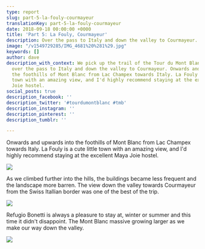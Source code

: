 ```yaml
---
type: report
slug: part-5-la-fouly-courmayeur
translationKey: part-5-la-fouly-courmayeur
date: 2018-09-18 00:00:00 +0000
title: 'Part 5: La Fouly, Courmayeur'
description: Over the pass to Italy and down the valley to Courmayeur.
image: "/v1549729285/IMG_4681%20%281%29.jpg"
keywords: []
author: dave
description_with_context: We pick up the trail of the Tour du Mont Blanc, as we hike
  over the pass to Italy and down the valley to Courmayeur. Onwards and upwards into
  the foothills of Mont Blanc from Lac Champex towards Italy. La Fouly is a cute little
  town with an amazing view, and I'd highly recommend staying at the excellent Maya
  Joie hostel.
social_posts: true
description_facebook: ''
description_twitter: '#tourdumontblanc #tmb'
description_instagram: ''
description_pinterest: ''
description_tumblr: ''

---
```

Onwards and upwards into the foothills of Mont Blanc from Lac Champex towards Italy. La Fouly is a cute little town with an amazing view, and I'd highly recommend staying at the excellent Maya Joie hostel.

![](https://res.cloudinary.com/wildernessprime/image/upload/w_800,dpr_auto/v1549729130/IMG_4609%20%281%29.jpg)

As we climbed further into the hills, the buildings became less frequent and the landscape more barren. The view down the valley towards Courmayeur from the Swiss Itallian border was one of the best of the trip.

![](https://res.cloudinary.com/wildernessprime/image/upload/w_800,dpr_auto/v1549729285/IMG_4681%20%281%29.jpg)

Refugio Bonetti is always a pleasure to stay at, winter or summer and this time it didn't disappoint. The Mont Blanc massive growing larger as we make our way down the valley.

![](https://res.cloudinary.com/wildernessprime/image/upload/w_800,dpr_auto/v1549729460/IMG_4713.jpg)